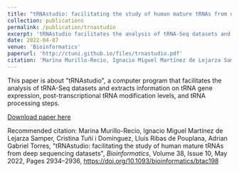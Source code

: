 ```yaml
---
title: "tRNAstudio: facilitating the study of human mature tRNAs from deep sequencing datasets "
collection: publications
permalink: /publication/trnastudio
excerpt: 'tRNAstudio facilitates the analysis of tRNA-Seq datasets and extracts information on tRNA gene expression, post-transcriptional tRNA modification levels, and tRNA processing steps.'
date: 2022-04-07
venue: 'Bioinformatics'
paperurl: 'http://ctuni.github.io/files/trnastudio.pdf'
citation: 'Marina Murillo-Recio, Ignacio Miguel Martínez de Lejarza Samper, Cristina Tuñí i Domínguez, Lluís Ribas de Pouplana, Adrian Gabriel Torres. (2022). &quot;tRNAstudio: facilitating the study of human mature tRNAs from deep sequencing datasets.&quot; <i>Bioinformatics</i>, Volume 38, Issue 10, May 2022, Pages 2934–2936, https://doi.org/10.1093/bioinformatics/btac198'
---
```

This paper is about "tRNAstudio", a computer program that facilitates the analysis of tRNA-Seq datasets and extracts information on tRNA gene expression, post-transcriptional tRNA modification levels, and tRNA processing steps.

[Download paper here](http://ctuni.github.io/files/trnastudio.pdf)

Recommended citation: Marina Murillo-Recio, Ignacio Miguel Martínez de Lejarza Samper, Cristina Tuñí i Domínguez, Lluís Ribas de Pouplana, Adrian Gabriel Torres, "tRNAstudio: facilitating the study of human mature tRNAs from deep sequencing datasets", <i>Bioinformatics</i>, Volume 38, Issue 10, May 2022, Pages 2934–2936, https://doi.org/10.1093/bioinformatics/btac198